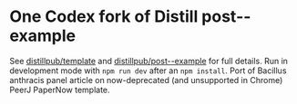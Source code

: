 # One Codex fork of Distill post--example
See [distillpub/template](https://github.com/distillpub/template) and [distillpub/post--example](https://github.com/distillpub/post--example) for full details. Run in development mode with `npm run dev` after an `npm install`. Port of Bacillus anthracis panel article on now-deprecated (and unsupported in Chrome) PeerJ PaperNow template.